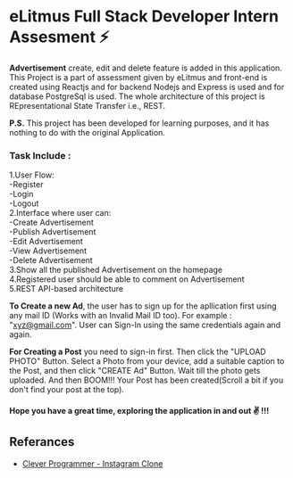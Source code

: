 # eLitmus Full Stack Developer Intern Assesment ⚡

<b>Advertisement</b> create, edit and delete feature is added in this application. This Project is a part of assessment given by eLitmus and front-end is created using Reactjs and for backend Nodejs and Express is used and for database PostgreSql is used. The whole architecture of this project is REpresentational State Transfer i.e., REST.

<b>P.S.</b> This project has been developed for learning purposes, and it has nothing to do with the original Application.

### Task Include : 
1.User Flow:<br>
        -Register<br>
        -Login<br>
        -Logout<br>
2.Interface where user can:<br>
        -Create Advertisement<br>
        -Publish Advertisement<br>
        -Edit Advertisement<br>
        -View Advertisement<br>
        -Delete Advertisement <br>
3.Show all the published Advertisement on the homepage<br>
4.Registered user should be able to comment on Advertisement<br>
5.REST API-based architecture

<b>To Create a new Ad</b>, the user has to sign up for the apllication first using any mail ID (Works with an Invalid Mail ID too). For example : "xyz@gmail.com". User can Sign-In using the same credentials again and again.

<b>For Creating a Post</b> you need to sign-in first. Then click the "UPLOAD PHOTO" Button. Select a Photo from your device, add a suitable caption to the Post, and then click "CREATE Ad" Button. Wait till the photo gets uploaded. And then BOOM!!! Your Post has been created(Scroll a bit if you don't find your post at the top).

#### Hope you have a great time, exploring the application in and out ✌ !!!

## Referances

- [Clever Programmer - Instagram Clone](https://www.youtube.com/watch?v=f7T48W0cwXM&list=PLgxM_xd-x_qHa6ErJkxh4wIRc7Q36AMfC&index=4)

